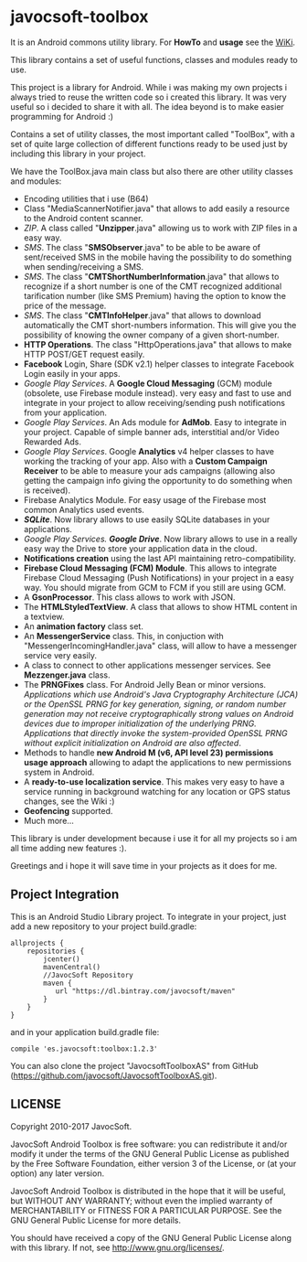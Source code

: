 javocsoft-toolbox
=================

It is an Android commons utility library. For <b>HowTo</b> and <b>usage</b> see the [WiKi](https://github.com/javocsoft/JavocsoftToolboxAS/wiki).

This library contains a set of useful functions, classes and modules ready to use.

This project is a library for Android. While i was making my own projects i always tried to reuse the written code so i created this library. It was very useful so i decided to share it with all. The idea beyond is to make easier programming for Android :)

Contains a set of utility classes, the most important called "ToolBox", with a set of quite large collection of different functions ready to be used just by including this library in your project.

We have the ToolBox.java main class but also there are other utility classes and modules:

* Encoding utilities that i use (B64)
* Class "MediaScannerNotifier.java" that allows to add easily a resource to the Android content scanner.
* <i>ZIP</i>. A class called "<b>Unzipper</b>.java" allowing us to work with ZIP files in a easy way.
* <i>SMS</i>. The class "<b>SMSObserver</b>.java" to be able to be aware of sent/received SMS in the mobile having the possibility to do something when sending/receiving a SMS.
* <i>SMS</i>. The class "<b>CMTShortNumberInformation</b>.java" that allows to recognize if a short number is one of the CMT recognized additional tarification number (like SMS Premium) having the option to know the price of the message.
* <i>SMS</i>. The class "<b>CMTInfoHelper</b>.java" that allows to download automatically the CMT short-numbers information. This will give you the possibility of knowing the owner company of a given short-number.
* <b>HTTP Operations</b>. The class "HttpOperations.java" that allows to make HTTP POST/GET request easily.
* <b>Facebook</b> Login, Share (SDK v2.1) helper classes to integrate Facebook Login easily in your apps.
* <i>Google Play Services</i>. A <b>Google Cloud Messaging</b> (GCM) module (obsolete, use Firebase module instead). very easy and fast to use and integrate in your project to allow receiving/sending push notifications from your application.
* <i>Google Play Services</i>. An Ads module for <b>AdMob</b>. Easy to integrate in your project. Capable of simple banner ads, interstitial and/or Video Rewarded Ads.
* <i>Google Play Services</i>. Google <b>Analytics</b> v4 helper classes to have working the tracking of your app. Also with a <b>Custom Campaign Receiver</b> to be able to measure your ads campaigns (allowing also getting the campaign info giving the opportunity to do something when is received).
* Firebase Analytics Module. For easy usage of the Firebase most common Analytics used events.
* <i><b>SQLite</b></i>. Now library allows to use easily SQLite databases in your applications.
* <i>Google Play Services. <b>Google Drive</b></i>. Now library allows to use in a really easy way the Drive to store your application data in the cloud.
* <b>Notifications creation</b> using the last API maintaining retro-compatibility.
* <b>Firebase Cloud Messaging (FCM) Module</b>. This allows to integrate Firebase Cloud Messaging (Push Notifications) in your project in a easy way. You should migrate from GCM to FCM if you still are using GCM.
* A <b>GsonProcessor</b>. This class allows to work with JSON.
* The <b>HTMLStyledTextView</b>. A class that allows to show HTML content in a textview.
* An <b>animation factory</b> class set.
* An <b>MessengerService</b> class. This, in conjuction with "MessengerIncomingHandler.java" class, will allow to have a messenger service very easily.
* A class to connect to other applications messenger services. See <b>Mezzenger.java</b> class.
* The <b>PRNGFixes</b> class. For Android Jelly Bean or minor versions. <i>Applications which use Android's Java Cryptography Architecture (JCA) or the OpenSSL PRNG for key generation, signing, or random number generation may not receive cryptographically strong values on Android devices due to improper initialization of the underlying PRNG. Applications that 
directly invoke the system-provided OpenSSL PRNG without explicit initialization on Android are also affected</i>.
* Methods to handle <b>new Android M (v6, API level 23) permissions usage approach</b> allowing to adapt the applications to new permissions system in Android. 
* A <b>ready-to-use localization service</b>. This makes very easy to have a service running in background watching for any location or GPS status changes, see the Wiki :)
* <b>Geofencing</b> supported.
* Much more...

This library is under development because i use it for all my projects so i am all time adding new features :).


Greetings and i hope it will save time in your projects as it does for me.

## Project Integration ##

This is an Android Studio Library project. To integrate in your project, just add a new repository to your project build.gradle:

    allprojects {
        repositories {
            jcenter()
            mavenCentral()
            //JavocSoft Repository
            maven {
               url "https://dl.bintray.com/javocsoft/maven"
            }
        }
    }

and in your application build.gradle file:

    compile 'es.javocsoft:toolbox:1.2.3'

You can also clone the project "JavocsoftToolboxAS" from GitHub (https://github.com/javocsoft/JavocsoftToolboxAS.git).


## LICENSE ##

Copyright 2010-2017 JavocSoft.

JavocSoft Android Toolbox is free software: you can redistribute it 
and/or modify it under the terms of the GNU General Public License as 
published by the Free Software Foundation, either version 3 of the 
License, or (at your option) any later version.

JavocSoft Android Toolbox is distributed in the hope that it will be useful,
but WITHOUT ANY WARRANTY; without even the implied warranty of
MERCHANTABILITY or FITNESS FOR A PARTICULAR PURPOSE.  See the
GNU General Public License for more details.

You should have received a copy of the GNU General Public License
along with this library.  If not, see <http://www.gnu.org/licenses/>.
